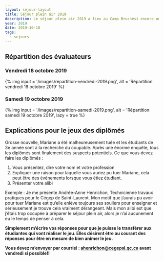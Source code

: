 ```yaml
---
layout: sejour-layout
title: Séjour plein air 2019
description: Le séjour plein air 2019 a lieu au Camp Brushési encore une fois cette année.
year: 2019
date: 2019-10-18
tags:
  - sejours
---
```

## Répartition des évaluateurs
### Vendredi 18 octobre 2019

{% img
input = '/images/repartition-vendredi-2019.png',
alt = 'Répartition vendredi 18 octobre 2019'
%}

### Samedi 19 octobre 2019

{% img
input = '/images/repartition-samedi-2019.png',
alt = 'Répartition samedi 19 octobre 2019',
lazy = true
%}

## Explications pour le jeux des diplômés
Grosse nouvelle, Mariane a été malheureusement tuée et les étudiants de 3e année sont à la recherche du coupable. Après une énorme enquête, tous les diplômés sont finalement des suspects potentiels. 
Ce que vous devez faire les diplômés : 

1. Vous présentez, dire votre nom et votre profession
2. Expliquer une raison pour laquelle vous auriez pu tuer Mariane, cela peut être des événements lorsque vous étiez étudiant. 
3. Présenter votre alibi 

Exemple : 
Je me présente Andrée-Anne Henrichon, Technicienne travaux pratiques pour le Cégep de Saint-Laurent. Mon motif que j’aurais pu avoir pour tuer Mariane est qu’elle enlève toujours ses souliers pour enseigner et sérieusement je trouve cela vraiment dérangeant. Mais mon alibi est que j’étais trop occupée à préparer le séjour plein air, alors je n’ai aucunement eu le temps de penser à cela. 

**Simplement m’écrire vos réponses pour que je puisse le transférer aux étudiantes qui vont réaliser le jeu. Elles désirent être au courant des réponses pour être en mesure de bien animer le jeu.**

**Vous devez m’envoyer par courriel : [ahenrichon@cegepsl.qc.ca](mailto:ahenrichon@cegepsl.qc.ca) avant vendredi si possible!!**